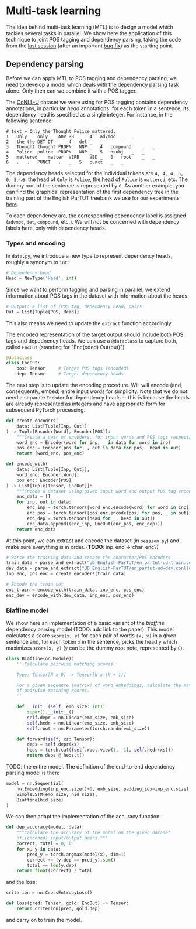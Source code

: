 # Multi-task learning

The idea behind multi-task learning (MTL) is to design a model which tackles several
tasks in parallel.  We show here the application of this technique to joint POS
tagging and dependency parsing, taking the code from the [last session](https://github.com/kawu/hhu-dl-materials-2020/tree/main/char) (after an
important [bug fix](https://github.com/kawu/hhu-dl-materials-2020/commit/5d5b5b1902721a133ecb4df8b138870488c5943b))
as the starting point.


## Dependency parsing

Before we can apply MTL to POS tagging and dependency parsing, we need to
develop a model which deals with the dependency parsing task alone.  Only then
can we combine it with a POS tagger.

The [CoNLL-U][conllu] dataset we were using for POS tagging contains dependency
annotations, in particular *head* annotations: for each token in a sentence,
its dependency head is specified as a single integer.  For instance, in the
following sentence:
```
# text = Only the Thought Police mattered.
1	Only	only	ADV	RB	_	4	advmod	_	_
2	the	the	DET	DT	_	4	det	_	_
3	Thought	thought	PROPN	NNP	_	4	compound	_	_
4	Police	police	PROPN	NNP	_	5	nsubj	_	_
5	mattered	matter	VERB	VBD	_	0	root	_	_
6	.	.	PUNCT	.	_	5	punct	_	_
```
The dependency heads selected for the individual tokens are `4, 4, 4, 5, 0, 5`,
i.e. the head of `Only` is `Police`, the head of `Police` is `mattered`, etc.
The dummy root of the sentence is represented by `0`.
As another example, you can find the graphical representation of the first dependency tree in the training part of the English ParTUT treebank we use for our experiments [here](http://lindat.mff.cuni.cz/services/pmltq/#!/treebank/uden_partut22/query/IYWgdg9gJgpgBAbQGYQE4FsB+AiAIgSwGcAXVfAIwFdj8IxsBdAbiA/result/svg?filter=true&timeout=30&limit=100).

To each dependency arc, the corresponding dependency label is assigned
(`advmod`, `det`, `compound`, etc.).  We will not be concerned with dependency
labels here, only with dependency heads.

### Types and encoding

In `data.py`, we introduce a new type to represent dependency heads, roughly a
synonym to `int`:
```python
# Dependency head
Head = NewType('Head', int)
```
Since we want to perform tagging and parsing in parallel, we extend information
about POS tags in the dataset with information about the heads.
```python
# Output: a list of (POS tag, dependency head) pairs
Out = List[Tuple[POS, Head]]
```
This also means we need to update the `extract` function accordingly.
<!--
```python
def extract(token_list: conllu.TokenList) -> Tuple[Inp, Out]:
    """Extract the input/output pair from a CoNLL-U sentence."""
    inp, out = [], []
    for tok in token_list:
        upos = tok["upos"]
        head = tok["head"]
        # NOTE: ignoring contractions
        if head is not None:
            inp.append(tok["form"])
            out.append((upos, head))
    return inp, out
```
-->

The encoded representation of the target output should include both POS tags
and depednency heads.  We can use a `@dataclass` to capture both, called
`EncOut` (standing for "Enc(oded) Out(put)").
```python
@dataclass
class EncOut:
    pos: Tensor     # Target POS tags (encoded)
    dep: Tensor     # Target dependency heads
```

The next step is to update the encoding procedure.  Will will encode (and,
consequently, embed) entire input words for simplicity.  Note that we do not
need a separate `Encoder` for dependency heads -- this is because the heads are
already represented as integers and have appropriate form for subsequent
PyTorch processing.
```python
def create_encoders(
    data: List[Tuple[Inp, Out]]
) -> Tuple[Encoder[Word], Encoder[POS]]:
    """Create a pair of encoders, for input words and POS tags respectively."""
    word_enc = Encoder(word for inp, _ in data for word in inp)
    pos_enc = Encoder(pos for _, out in data for pos, _head in out)
    return (word_enc, pos_enc)

def encode_with(
    data: List[Tuple[Inp, Out]],
    word_enc: Encoder[Word],
    pos_enc: Encoder[POS]
) -> List[Tuple[Tensor, EncOut]]:
    """Encode a dataset using given input word and output POS tag encoders."""
    enc_data = []
    for inp, out in data:
        enc_inp = torch.tensor([word_enc.encode(word) for word in inp])
        enc_pos = torch.tensor([pos_enc.encode(pos) for pos, _ in out])
        enc_dep = torch.tensor([head for _, head in out])
        enc_data.append((enc_inp, EncOut(enc_pos, enc_dep)))
    return enc_data
```

At this point, we can extract and encode the dataset (in `session.py`) and make
sure everything is in order. (**TODO**: inp\_enc -> char\_enc?)
```python
# Parse the training data and create the character/POS encoders
train_data = parse_and_extract("UD_English-ParTUT/en_partut-ud-train.conllu")
dev_data = parse_and_extract("UD_English-ParTUT/en_partut-ud-dev.conllu")
inp_enc, pos_enc = create_encoders(train_data)

# Encode the train set
enc_train = encode_with(train_data, inp_enc, pos_enc)
enc_dev = encode_with(dev_data, inp_enc, pos_enc)
```

### Biaffine model

We show here an implementation of a basic variant of the *biaffine* dependency
parsing model (TODO: add link to the paper).  This model calculates a score
`score(x, y)` for each pair of words `(x, y)` in a given sentence and, for each
token `x` in the sentence, picks the head `y` which maximizes `score(x, y)`
(`y` can be the dummy root note, represented by `0`).
```python
class Biaffine(nn.Module):
    '''Calculate pairwise matching scores.

    Type: Tensor[N x D] -> Tensor[N x (N + 1)]

    For a given sequence (matrix) of word embeddings, calculate the matrix
    of pairwise matching scores.
    '''

    def __init__(self, emb_size: int):
        super().__init__()
        self.depr = nn.Linear(emb_size, emb_size)
        self.hedr = nn.Linear(emb_size, emb_size)
        self.root = nn.Parameter(torch.randn(emb_size))

    def forward(self, xs: Tensor):
        deps = self.depr(xs)
        heds = torch.cat((self.root.view(1, -1), self.hedr(xs)))
        return deps @ heds.t()
```
TODO: the entire model.
The definition of the end-to-end dependency parsing model is then:
```python
model = nn.Sequential(
    nn.Embedding(inp_enc.size()+1, emb_size, padding_idx=inp_enc.size()),
    SimpleLSTM(emb_size, hid_size),
    Biaffine(hid_size)
)
```
We can then adapt the implementation of the accuracy function:
```python
def dep_accuracy(model, data):
    """Calculate the accuracy of the model on the given dataset
    of (encoded) input/output pairs."""
    correct, total = 0, 0
    for x, y in data:
        pred_y = torch.argmax(model(x), dim=1)
        correct += (y.dep == pred_y).sum()
        total += len(y.dep)
    return float(correct) / total
```
and the loss:
```python
criterion = nn.CrossEntropyLoss()

def loss(pred: Tensor, gold: EncOut) -> Tensor:
    return criterion(pred, gold.dep)
```
and carry on to train the model.




[conllu]: https://universaldependencies.org/format.html "CoNLL-U format"
